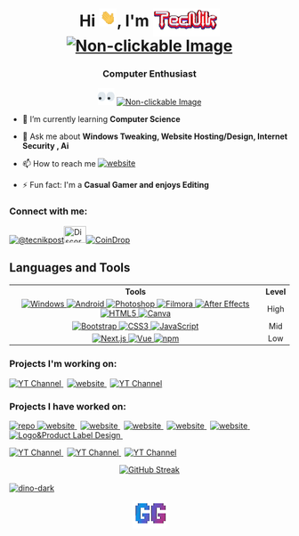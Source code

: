 <h1 align="center">Hi <a href="#"><img align="bottom" src="assets/wave.webp" height="32" width="32" title="Hello There!" loading="eager" alt="Non-clickable Image"></a>, I'm <a href="#"><img align="top" src="assets/tecnik.webp" alt="Non-clickable Image" height="50" width="120" title="aka techgamers2" loading="eager" ></a><a href="#"><img align="bottom" src="https://www.svgrepo.com/show/209480/shield-antivirus.svg" height="30" width="30" title="SAFE" alt="Non-clickable Image"></a></h1>

<h3 align="center">Computer Enthusiast</h3>

<p align="center">
    <a href="#"><img alt="Non-clickable Image" src="assets/eyes.webp" width="30" height="30" loading="eager"></a> <a href="#"><img alt="Non-clickable Image" src="https://komarev.com/ghpvc/?username=tecnikofficial&label=Profile%20views&color=0e75b6&style=for-the-badge" loading="eager"></a>
</p>

- 🌱 I’m currently learning **Computer Science**

- 💬 Ask me about **Windows Tweaking, Website Hosting/Design, Internet Security , Ai**

- 📫 How to reach me <a href="https://tecnik.bio.link" target="_blank"><img align ="top" src="https://img.shields.io/badge/tecnik.gg-online-red?style=social" alt="website" title="website"/> </a>

- ⚡ Fun fact: I'm a **Casual Gamer and enjoys Editing**

### Connect with me: 
<a href="https://www.youtube.com/@tecnikofficial" target="_blank" rel="noopener noreferrer"><img src="https://www.svgrepo.com/show/343537/youtube-player-multimedia-video-communication-interaction.svg" alt="@tecnikpost" height="30" width="40" loading="lazy"/></a><a href="https://discord.com/invite/uFMJ6xZbDz" target="_blank" rel="noopener noreferrer"><img src="https://www.svgrepo.com/show/349338/discord.svg" height="30" title="Discord" width="40" loading="lazy"/></a><a href="https://coindrop.to/tecnik" target="_blank" rel="noopener noreferrer"><img src="https://www.svgrepo.com/show/484569/coin.svg" alt="CoinDrop" title="Support" height="30" width="40" loading="lazy"/>
</a></p>

## Languages and Tools

<table>
    <tr>
        <th align="center">Tools</th>
        <th align="center">Level</th>
    </tr>
    <tr>
        <td align="center">
            <a href="https://www.microsoft.com/en-us/windows" target="_blank" rel="noreferrer">
                <img src="https://external-content.duckduckgo.com/ip3/www.microsoft.com.ico" alt="Windows" width="40" height="40" title="Windows" loading="lazy">
            </a>
            <a href="https://developer.android.com" target="_blank" rel="noreferrer">
                <img src="https://cdn.jsdelivr.net/gh/devicons/devicon@latest/icons/android/android-original.svg" alt="Android" title="Android" width="40" height="40" loading="lazy">
            </a>
            <a href="https://www.photoshop.com/en" target="_blank" rel="noreferrer">
                <img src="https://cdn.jsdelivr.net/gh/devicons/devicon@latest/icons/photoshop/photoshop-original.svg" alt="Photoshop" width="40" height="40" title="Photoshop" loading="lazy">
            </a>
            <a href="https://filmora.wondershare.com/" target="_blank" rel="noreferrer">
                <img src="https://external-content.duckduckgo.com/ip3/filmora.wondershare.com.ico" alt="Filmora" width="40" height="40" title="Filmora" loading="lazy">
            </a>
            <a href="https://www.adobe.com/products/aftereffects.html" target="_blank" rel="noreferrer">
                <img src="https://cdn.jsdelivr.net/gh/devicons/devicon@latest/icons/aftereffects/aftereffects-original.svg" alt="After Effects" width="40" height="40" title="After Effects" loading="lazy">
            </a>
            <a href="https://www.w3.org/html/" target="_blank" rel="noreferrer">
                <img src="https://cdn.jsdelivr.net/gh/devicons/devicon@latest/icons/html5/html5-original.svg" alt="HTML5" width="40" height="40" title="HTML" loading="lazy">
            </a>
            <a href="https://www.canva.com" target="_blank" rel="noreferrer">
                <img src="https://external-content.duckduckgo.com/ip3/www.canva.com.ico" alt="Canva" title="Canva" width="40" height="40" loading="lazy">
            </a>
        </td>
        <td align="center">High</td>
    </tr>
    <tr>
        <td align="center">
            <a href="https://getbootstrap.com" target="_blank" rel="noreferrer">
                <img src="https://cdn.jsdelivr.net/gh/devicons/devicon@latest/icons/bootstrap/bootstrap-original.svg" alt="Bootstrap" width="40" height="40" title="Bootstrap" loading="lazy">
            </a>
            <a href="https://www.w3schools.com/css/" target="_blank" rel="noreferrer">
                <img src="https://cdn.jsdelivr.net/gh/devicons/devicon@latest/icons/css3/css3-original.svg" alt="CSS3" width="40" height="40" title="CSS" loading="lazy">
            </a>
            <a href="https://developer.mozilla.org/en-US/docs/Web/JavaScript" target="_blank" rel="noreferrer">
                <img src="https://cdn.jsdelivr.net/gh/devicons/devicon@latest/icons/javascript/javascript-plain.svg" alt="JavaScript" width="40" height="40" title="JavaScript" loading="lazy">
            </a>
        </td>
        <td align="center">Mid</td>
    </tr>
    <tr>
        <td align="center">
            <a href="https://nextjs.org/" target="_blank" rel="noreferrer">
                <img src="https://cdn.jsdelivr.net/gh/devicons/devicon@latest/icons/nextjs/nextjs-original.svg" alt="Next.js" title="Next.js" width="40" height="40" loading="lazy">
            </a>
            <a href="https://vuejs.org/" target="_blank" rel="noreferrer">
                <img src="https://cdn.jsdelivr.net/gh/devicons/devicon@latest/icons/vuejs/vuejs-original.svg" alt="Vue" title="Vue" width="40" height="40" loading="lazy">
                            </a>
            <a href="https://www.npmjs.com" target="_blank" rel="noreferrer">
                <img src="https://cdn.jsdelivr.net/gh/devicons/devicon@latest/icons/npm/npm-original-wordmark.svg" alt="npm" title="npm" width="40" height="40" loading="lazy">
            </a>
        </td>
        <td align="center">Low</td>
    </tr>
</table>

### Projects I'm working on:
<p align="left">
<a href="https://www.youtube.com/@TecnikOfficial" target="_blank" rel="noopener noreferrer">
        <img src="https://img.shields.io/badge/TecNikOfficial-active-olivegreen?style=plastic&logo=youtube" alt="YT Channel" title="YT Channel"/>
    </a> 
    <a href="https://tecnik.pages.dev" target="_blank" rel="noopener noreferrer">
        <img src="https://img.shields.io/badge/TecNikOfficialSite-online-olivegreen?style=plastic&logo=htmx" alt="website" title="website"/>
    </a> 
    <a href="https://www.youtube.com/@SyncKingMusic" target="_blank" rel="noopener noreferrer">
        <img src="https://img.shields.io/badge/SyncKingMusic-active-olivegreen?style=plastic&logo=youtube" alt="YT Channel" title="YT Channel"/>
    </a>
</p>

### Projects I have worked on:
<p align="left">
    <a href="https://github.com/TecnikOfficial/Automated-Site-Optimisation" target="_blank" rel="noopener noreferrer">
        <img src="https://img.shields.io/badge/SiteOptimiser-online-olivegreen?style=plastic&logo=github" alt="repo" title="repo"/>
</a>
    <a href="https://deepjytoi-boro.vercel.app" target="_blank" rel="noopener noreferrer">
        <img src="https://img.shields.io/badge/Portfolio-online-olivegreen?style=plastic&logo=htmx" alt="website" title="website"/>
</a> 
     <a href="https://aquib-farhaan.vercel.app" target="_blank" rel="noopener noreferrer">
        <img src="https://img.shields.io/badge/Portfolio-online-olivegreen?style=plastic&logo=htmx" alt="website" title="website"/>
</a> 
    <a href="https://iftikar-ali-zaman.vercel.app" target="_blank" rel="noopener noreferrer">
        <img src="https://img.shields.io/badge/Portfolio-online-olivegreen?style=plastic&logo=htmx" alt="website" title="website"/>
</a> 
<a href="https://www.wildwoodrecords.in" target="_blank" rel="noopener noreferrer">
        <img src="https://img.shields.io/badge/Wildwoodrecords-online-olivegreen?style=plastic&logo=htmx" alt="website" title="website"/>
</a> 
    <a href="https://jugal-arts.vercel.app" target="_blank" rel="noopener noreferrer">
        <img src="https://img.shields.io/badge/Art%20Showcase-online-olivegreen?style=plastic&logo=htmx" alt="website" title="website"/>
    </a> 
    <a href="https://habung.bio.link" target="_blank" rel="noopener noreferrer">
        <img src="https://img.shields.io/badge/Design-online-olivegreen?style=plastic&logo=phpstorm" alt="Logo&Product Label Design" title="Logo&Product Label Design"/>
    </a> 
</p>
<p align="left">
    <a href="https://www.youtube.com/@undercovergaming5386" target="_blank" rel="noopener noreferrer">
        <img src="https://img.shields.io/badge/UnderCoverGamingYT-inactive-red?style=plastic&logo=youtube" alt="YT Channel" title="YT Channel"/>
    </a> 
    <a href="https://www.youtube.com/@top5simplified114" target="_blank" rel="noopener noreferrer">
        <img src="https://img.shields.io/badge/Top5SimplifiedYT-inactive-red?style=plastic&logo=youtube" alt="YT Channel" title="YT Channel"/>
    </a> 
    <a href="https://www.youtube.com/@coversongredefined562" target="_blank" rel="noopener noreferrer">
        <img src="https://img.shields.io/badge/CoverSongYT-inactive-red?style=plastic&logo=youtube" alt="YT Channel" title="YT Channel"/>
    </a>
</p>
<p align="center">
    <a href="#">
        <img src="https://github-readme-streak-stats-eight.vercel.app/?user=tecnikofficial&theme=hacker&hide_border=true&hide_current_streak=true" alt="GitHub Streak" />
    </a>
            </p>
<a href="https://tecnik.pages.dev/dino"><img align="center" src="assets/dino-dark.avif" alt="dino-dark" loading="lazy"/></a>
</p>
<p align="center">
   <a href="https://www.youtube.com/channel/UCXucwi4swKyTmCUB9RrFaQw?sub_confirmation=1" target="_blank" rel="noopener noreferrer"><img align="center" src="assets/GG.webp" alt="sub" title="Subscribe To Support🔔" loading="lazy">
</p>
<!--<p align="center">&nbsp;<img align="center" src="https://github-readme-stats.vercel.app/api?username=tecnikofficial&hide=stars,prs&show_icons=true&locale=en&theme=dracula" alt="tecnik" /></p>
~GG
**TecnikOfficial/TecNikOfficial** is a ✨ _special_ ✨ repository because its `README.md` (this file) appears on your GitHub profile.
Here are some ideas to get you started:
- 🔭 I’m currently working on ...
- 🌱 I’m currently learning ...
- 👯 I’m looking to collaborate on ...
- 🤔 I’m looking for help with ...
- 💬 Ask me about ...
- 📫 How to reach me: ...
- 😄 Pronouns: ...
- ⚡ Fun fact: ...
 -->
